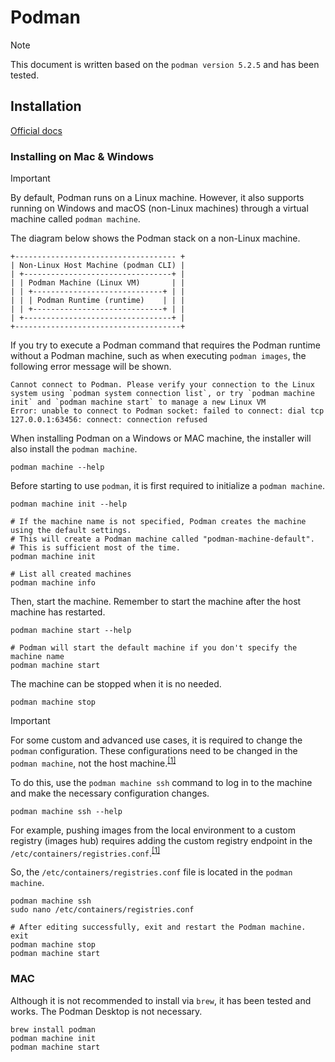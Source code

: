 # Podman

> [!NOTE]
> This document is written based on the `podman version 5.2.5` and has been tested.

## Installation

[Official docs](https://podman.io/docs/installation)

### Installing on Mac & Windows

> [!IMPORTANT]
> By default, Podman runs on a Linux machine. However, it also supports running on Windows and macOS (non-Linux machines) through a virtual machine called `podman machine`.
>
> The diagram below shows the Podman stack on a non-Linux machine.
> 
> ```
> +------------------------------------ + 
> | Non-Linux Host Machine (podman CLI) | 
> | +---------------------------------+ | 
> | | Podman Machine (Linux VM)       | | 
> | | +-----------------------------+ | |
> | | | Podman Runtime (runtime)    | | | 
> | | +-----------------------------+ | |
> | +---------------------------------+ |
> +-------------------------------------+
> ```
>
> If you try to execute a Podman command that requires the Podman runtime without a Podman machine, such as when executing `podman images`, the following error message will be shown.
> 
> ```
> Cannot connect to Podman. Please verify your connection to the Linux system using `podman system connection list`, or try `podman machine init` and `podman machine start` to manage a new Linux VM
> Error: unable to connect to Podman socket: failed to connect: dial tcp 127.0.0.1:63456: connect: connection refused
> ```
> 
> When installing Podman on a Windows or MAC machine, the installer will also install the `podman machine`.
> 
> ```
> podman machine --help
> ```
> 
> Before starting to use `podman`, it is first required to initialize a `podman machine`.
> 
> ```
> podman machine init --help
>
> # If the machine name is not specified, Podman creates the machine using the default settings.
> # This will create a Podman machine called "podman-machine-default".
> # This is sufficient most of the time.
> podman machine init
>
> # List all created machines
> podman machine info
> ```
> 
> Then, start the machine. Remember to start the machine after the host machine has restarted.
> 
> ```
> podman machine start --help
>
> # Podman will start the default machine if you don't specify the machine name
> podman machine start
> ```
>
> The machine can be stopped when it is no needed.
>
> ```
> podman machine stop
> ```

> [!IMPORTANT]
> For some custom and advanced use cases, it is required to change the `podman` configuration.
> These configurations need to be changed in the `podman machine`, not the host machine.<sup>[\[1\]](https://github.com/containers/podman/issues/16664#issuecomment-1356851109)</sup>
>
> To do this, use the `podman machine ssh` command to log in to the machine and make the necessary configuration changes.
> 
> ```
> podman machine ssh --help
> ```
> 
> For example, pushing images from the local environment to a custom registry (images hub) requires adding the custom registry endpoint in the `/etc/containers/registries.conf`.<sup>[\[1\]](https://podman-desktop.io/docs/containers/registries)</sup>
>
> So, the `/etc/containers/registries.conf` file is located in the `podman machine`.
>
> ```
> podman machine ssh
> sudo nano /etc/containers/registries.conf
>
> # After editing successfully, exit and restart the Podman machine.
> exit
> podman machine stop
> podman machine start
> ```

### MAC

Although it is not recommended to install via `brew`, it has been tested and works. The Podman Desktop is not necessary.

```
brew install podman
podman machine init
podman machine start
```
